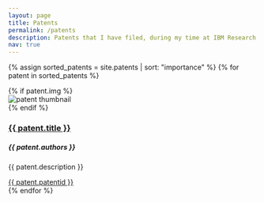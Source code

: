 ```yaml
---
layout: page
title: Patents
permalink: /patents
description: Patents that I have filed, during my time at IBM Research India.
nav: true
---
```


<div class="patents container">

  {% assign sorted_patents = site.patents | sort: "importance" %}
  {% for patent in sorted_patents %}
  
  <div class="row mb-3">
      {% if patent.img %}
      <div class="col-sm-4 text-center">
          <img class="w-50" src="{{ patent.img | relative_url }}" alt="patent thumbnail">
      </div>
      {% endif %}
      <div class="col-sm-8">
          <a href="{{ patent.link }}" target="_blank"><h3 class="card-title">{{ patent.title }}</h3></a>
          <h5 class="card-text">{{ patent.authors }}</h5>
          <p class="card-text">{{ patent.description }}</p>
          <div class="row ml-1 mr-1 p-0">
            <a href="{{ patent.link }}" class="btn btn-sm z-depth-0 m-0" role="button" target="_blank">{{ patent.patentid }}</a>
        </div>
      </div>
    <!-- </a> -->
  </div>
{% endfor %}

</div>
